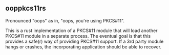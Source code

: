 ooppkcs11rs
-----
Pronounced "oops" as in, "oops, you're using PKCS#11".

This is a rust implementation of a PKCS#11 module that will load another PKCS#11
module in a separate process. The eventual goal is that this provides a safe(r)
way of providing PKCS#11 support. If a 3rd party module hangs or crashes, the
incorporating application should be able to recover.
